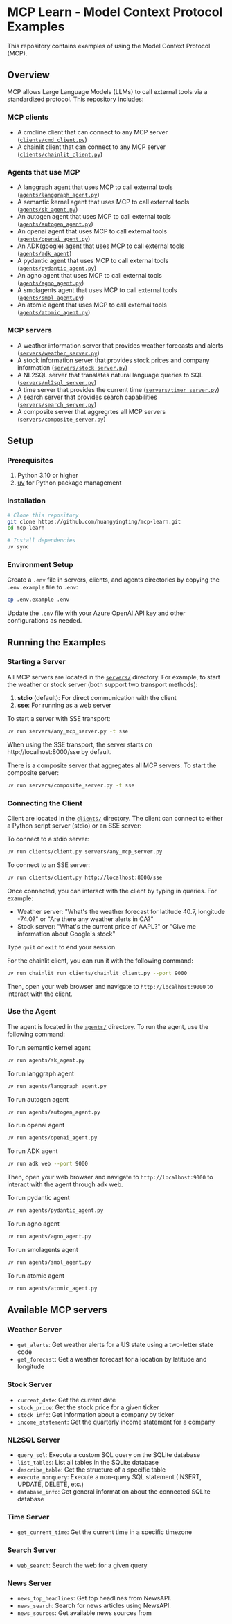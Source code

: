 # MCP Learn - Model Context Protocol Examples

This repository contains examples of using the Model Context Protocol (MCP).

## Overview

MCP allows Large Language Models (LLMs) to call external tools via a standardized protocol. This repository includes:

### MCP clients
- A cmdline client that can connect to any MCP server ([`clients/cmd_client.py`](clients/cmd_client.py))
- A chainlit client that can connect to any MCP server ([`clients/chainlit_client.py`](clients/chainlit_client.py))

### Agents that use MCP
- A langgraph agent that uses MCP to call external tools ([`agents/langgraph_agent.py`](agents/langgraph_agent.py))
- A semantic kernel agent that uses MCP to call external tools ([`agents/sk_agent.py`](agents/sk_agent.py))
- An autogen agent that uses MCP to call external tools ([`agents/autogen_agent.py`](agents/autogen_agent.py))
- An openai agent that uses MCP to call external tools ([`agents/openai_agent.py`](agents/openai_agent.py))
- An ADK(google) agent that uses MCP to call external tools ([`agents/adk_agent`](agents/adk_agent))
- A pydantic agent that uses MCP to call external tools ([`agents/pydantic_agent.py`](agents/pydantic_agent.py))
- An agno agent that uses MCP to call external tools ([`agents/agno_agent.py`](agents/agno_agent.py))
- A smolagents agent that uses MCP to call external tools ([`agents/smol_agent.py`](agents/smol_agent.py))
- An atomic agent that uses MCP to call external tools ([`agents/atomic_agent.py`](agents/atomic_agent.py))

### MCP servers
- A weather information server that provides weather forecasts and alerts ([`servers/weather_server.py`](servers/weather_server.py))
- A stock information server that provides stock prices and company information ([`servers/stock_server.py`](servers/stock_server.py))
- A NL2SQL server that translates natural language queries to SQL ([`servers/nl2sql_server.py`](servers/nl2sql_server.py))
- A time server that provides the current time ([`servers/timer_server.py`](servers/time_server.py))
- A search server that provides search capabilities ([`servers/search_server.py`](servers/search_server.py))
- A composite server that aggregrtes all MCP servers ([`servers/composite_server.py`](servers/composite_server.py))

## Setup

### Prerequisites

1. Python 3.10 or higher
2. [uv](https://github.com/astral-sh/uv) for Python package management

### Installation

```bash
# Clone this repository
git clone https://github.com/huangyingting/mcp-learn.git
cd mcp-learn

# Install dependencies
uv sync
```

### Environment Setup
Create a `.env` file in servers, clients, and agents directories by copying the `.env.example` file to `.env`:

```bash
cp .env.example .env
```
Update the `.env` file with your Azure OpenAI API key and other configurations as needed.

## Running the Examples

### Starting a Server

All MCP servers are located in the [`servers/`](servers/) directory. For example, to start the weather or stock server (both support two transport methods):

1. **stdio** (default): For direct communication with the client  
2. **sse**: For running as a web server

To start a server with SSE transport:

```bash
uv run servers/any_mcp_server.py -t sse
```

When using the SSE transport, the server starts on http://localhost:8000/sse by default.

There is a composite server that aggregates all MCP servers. To start the composite server:

```bash
uv run servers/composite_server.py -t sse
```

### Connecting the Client

Client are located in the [`clients/`](clients/) directory. The client can connect to either a Python script server (stdio) or an SSE server:

To connect to a stdio server:

```bash
uv run clients/client.py servers/any_mcp_server.py
```

To connect to an SSE server:

```bash
uv run clients/client.py http://localhost:8000/sse
```

Once connected, you can interact with the client by typing in queries. For example:

- Weather server: "What's the weather forecast for latitude 40.7, longitude -74.0?" or "Are there any weather alerts in CA?"
- Stock server: "What's the current price of AAPL?" or "Give me information about Google's stock"

Type `quit` or `exit` to end your session.

For the chainlit client, you can run it with the following command:
```bash
uv run chainlit run clients/chainlit_client.py --port 9000
```
Then, open your web browser and navigate to `http://localhost:9000` to interact with the client.

### Use the Agent
The agent is located in the [`agents/`](agents/) directory. To run the agent, use the following command:

To run semantic kernel agent
```bash
uv run agents/sk_agent.py
```
To run langgraph agent
```bash
uv run agents/langgraph_agent.py
```
To run autogen agent
```bash
uv run agents/autogen_agent.py
```
To run openai agent
```bash
uv run agents/openai_agent.py
```
To run ADK agent
```bash
uv run adk web --port 9000
```
Then, open your web browser and navigate to `http://localhost:9000` to interact with the agent through adk web.

To run pydantic agent
```bash
uv run agents/pydantic_agent.py
```

To run agno agent
```bash
uv run agents/agno_agent.py
```

To run smolagents agent
```bash
uv run agents/smol_agent.py
```
To run atomic agent
```bash
uv run agents/atomic_agent.py
```

## Available MCP servers

### Weather Server

- `get_alerts`: Get weather alerts for a US state using a two-letter state code
- `get_forecast`: Get a weather forecast for a location by latitude and longitude

### Stock Server

- `current_date`: Get the current date
- `stock_price`: Get the stock price for a given ticker
- `stock_info`: Get information about a company by ticker
- `income_statement`: Get the quarterly income statement for a company

### NL2SQL Server

- `query_sql`: Execute a custom SQL query on the SQLite database
- `list_tables`: List all tables in the SQLite database
- `describe_table`: Get the structure of a specific table
- `execute_nonquery`: Execute a non-query SQL statement (INSERT, UPDATE, DELETE, etc.)
- `database_info`: Get general information about the connected SQLite database

### Time Server
- `get_current_time`: Get the current time in a specific timezone

### Search Server
- `web_search`: Search the web for a given query

### News Server
- `news_top_headlines`: Get top headlines from NewsAPI.
- `news_search`: Search for news articles using NewsAPI.
- `news_sources`: Get available news sources from 